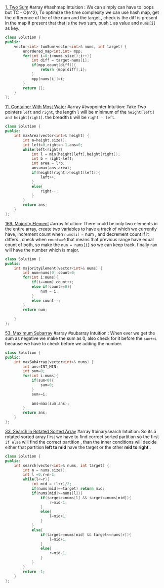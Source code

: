 [1. Two Sum](https://leetcode.com/problems/two-sum/)
#array #hashmap 
Intuition :  We can simply can have to loops but TC - O(n^2), To optimize the time complexity we can use hash map,  get the difference of the of the num and the target , check is the diff is present in the map if present that that is the two sum, push `i`  as value and  `nums[i]` as key.
```cpp
class Solution {
public:
    vector<int> twoSum(vector<int>& nums, int target) {
        unordered_map<int,int> mpp;
        for(int i=0;i<nums.size();i++){
            int diff = target-nums[i];
            if(mpp.count(diff)){
                return {mpp[diff],i};
            }
            mpp[nums[i]]=i;
        }
        return {};
    }
};
```

[11. Container With Most Water](https://leetcode.com/problems/container-with-most-water/)
#array #twopointer 
Intuition:  Take Two pointers `left` and `right`, the length `l` will be minimum of the `height[left] and height[right]`. the breadth `b` will be `right - left`.
```cpp
class Solution {
public:
    int maxArea(vector<int>& height) {
        int n=height.size();
        int left=0,right=n-1,ans=0;
        while(left<right){
            int l = min(height[left],height[right]);
            int b = right-left;
            int area = l*b;
            ans=max(ans,area);
            if(height[right]>height[left]){
                left++;
            }
            else{
                right--;
            }
        }
        return ans;
    }
};
```

[169. Majority Element](https://leetcode.com/problems/majority-element/)
#array 
Intuition:  There could be only two elements in the entire array, create  two variables to have a  track of which we currently have,  increment count when `nums[i]` = num , and decrement count if it differs , check when `count==0` that means that previous range have equal count of both, 
so make the `num = nums[i]` so we can keep track. finally `num` will have the  number which is major.
```cpp
class Solution {
public:
    int majorityElement(vector<int>& nums) {
        int num=nums[0],count=0;
        for(int i:nums){
            if(i==num) count++;
            else if(count==0){
                num = i;
            }
            else count--;
        }
        return num;
        
    }
};
```

[53. Maximum Subarray](https://leetcode.com/problems/maximum-subarray/)
#array #subarray
Intuition : When ever we get the sum as negative we make the sum as 0, also check for it before the `sum+=i` because we have to check before we adding the number.
```cpp
class Solution {
public:
    int maxSubArray(vector<int>& nums) {
        int ans=INT_MIN;
        int sum=0;
        for(int i:nums){
            if(sum<0){
                sum=0;
            }
            sum+=i;
        
            ans=max(sum,ans);
        }
        return ans;
    }
};
```

[33. Search in Rotated Sorted Array](https://leetcode.com/problems/search-in-rotated-sorted-array/)
#array #binarysearch 
Intuition: So its a rotated sorted array first we have to find correct sorted partition so the first `if else` will find the correct partition , than the inner conditions will decide either that partition  **left to mid**  have the target or the other  **mid to right** .
```cpp
class Solution {
public:
    int search(vector<int>& nums, int target) {
        int n = nums.size();
        int l =0,r=n-1;
        while(l<=r){
            int mid = (l+r)/2;
            if(nums[mid]==target) return mid;
            if(nums[mid]>=nums[l]){
                if(target>=nums[l] && target<=nums[mid]){
                    r=mid-1;
                }
                else{
                    l=mid+1;
                }
            }
            else{
                if(target>=nums[mid] && target<=nums[r]){
                    l=mid+1;
                }
                else{
                    r=mid-1;
                }
            }
        }
        return -1;
    }
};
```